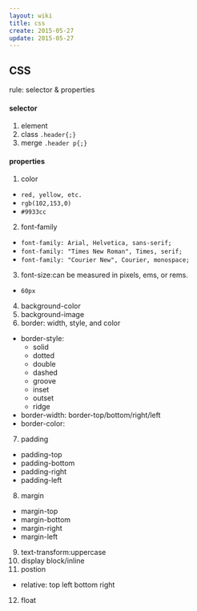 ```yaml
---
layout: wiki
title: css
create: 2015-05-27
update: 2015-05-27
---
```


## CSS
rule: selector & properties

#### selector
1. element
2. class `.header{;}`
3. merge `.header p{;}`

#### properties
1. color
  - `red, yellow, etc.`
  - `rgb(102,153,0)`
  - `#9933cc`
2. font-family
  - `font-family: Arial, Helvetica, sans-serif;`
  - `font-family: "Times New Roman", Times, serif;`
  -  `font-family: "Courier New", Courier, monospace;`
3. font-size:can be measured in pixels, ems, or rems.
  - `60px`
4. background-color
5. background-image
6. border: width, style, and color
  * border-style:
      - solid
      - dotted
      - double
      - dashed
      - groove
      - inset
      - outset
      - ridge
  * border-width: border-top/bottom/right/left
  * border-color:
7. padding
  - padding-top
  - padding-bottom
  - padding-right
  - padding-left
8. margin
  - margin-top
  - margin-bottom
  - margin-right
  - margin-left
9. text-transform:uppercase
10. display block/inline
11. postion
  - relative: top left bottom right
12. float
